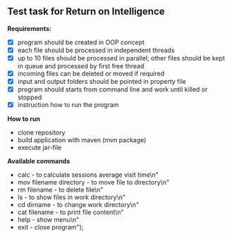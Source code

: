 ## **Test task for Return on Intelligence**   
**Requirements:**
- [X] program should be created in OOP concept
- [X] each file should be processed in independent threads
- [X] up to 10 files should be processed in parallel; other files should be kept in queue and processed by first free thread
- [X] incoming files can be deleted or moved if required
- [X] input and output folders should be pointed in property file
- [X] program should starts from command line and work until killed or stopped
- [X] instruction how to run the program

**How to run**  
* clone repository
* build application with maven (mvn package)
* execute jar-file

**Available commands**    
* calc - to calculate sessions average visit time\n"
* mov filename directory - to move file to directory\n"
* rm filename - to delete file\n"
* ls - to show files in work directory\n"
* cd dirname - to change work directory\n"
* cat filename - to print file content\n"
* help - show menu\n"
* exit - close program");
